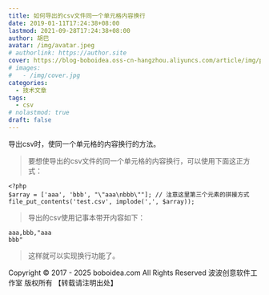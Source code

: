 ```yaml
---
title: 如何导出的csv文件同一个单元格内容换行
date: 2019-01-11T17:24:38+08:00
lastmod: 2021-09-28T17:24:38+08:00
author: 胡巴
avatar: /img/avatar.jpeg
# authorlink: https://author.site
cover: https://blog-boboidea.oss-cn-hangzhou.aliyuncs.com/article/img/posts/如何导出的csv文件同一个单元格内容换行.jpg
# images:
#   - /img/cover.jpg
categories:
  - 技术文章
tags:
  - csv
# nolastmod: true
draft: false
---
```


导出csv时，使同一个单元格的内容换行的方法。

<!--more-->

> 要想使导出的csv文件的同一个单元格的内容换行，可以使用下面这正方式：

```
<?php
$array = ['aaa', 'bbb', "\"aaa\nbbb\""]; // 注意这里第三个元素的拼接方式
file_put_contents('test.csv', implode(',', $array));
```

> 导出的csv使用记事本带开内容如下：

```
aaa,bbb,"aaa
bbb"
```

> 这样就可以实现换行功能了。

<!--declare-declare-->

Copyright &copy; 2017 - 2025 boboidea.com All Rights Reserved 波波创意软件工作室 版权所有 【转载请注明出处】
